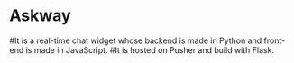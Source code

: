 # Askway

#It is a real-time chat widget whose backend is made in Python and front-end is made in JavaScript. 
#It is hosted on Pusher and build with Flask.
